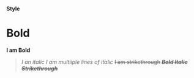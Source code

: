 #### Style
# Bold 
**I am Bold**
> *I an italic*
> *I am multiiple
> lines of italic*
> ~~I am strikethrough~~
> ***~~Bold Italic Strikethrough~~***
